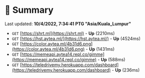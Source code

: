 # 📖 Summary
Last updated: **10/4/2022, 7:34:41 PTG "Asia/Kuala_Lumpur"**

- `GET` [https://shrt.ml](https://shrt.ml) - **Up** (2210ms)
- `GET` [https://hst.aytea.ml/](https://hst.aytea.ml/) - **Up** (4524ms)
- `GET` [https://color.aytea.ml/4b31d6.png](https://color.aytea.ml/4b31d6.png) - **Up** (1431ms)
- `GET` [https://memeapi.aytea14.repl.co/gimme](https://memeapi.aytea14.repl.co/gimme) - **Up** (588ms)
- `GET` [https://teledrivemy.herokuapp.com/dashboard](https://teledrivemy.herokuapp.com/dashboard) - **Up** (236ms)
